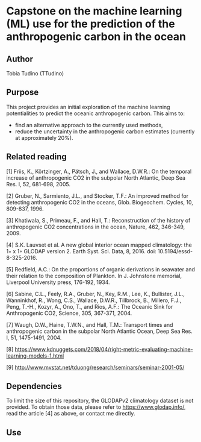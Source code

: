 # Capstone on the machine learning (ML) use for the prediction of the anthropogenic carbon in the ocean

## Author ##

Tobia Tudino (TTudino)

## Purpose ##

This project provides an initial exploration of the machine learning potentialities to predict the oceanic anthropogenic carbon.
This aims to: 
  - find an alternative approach to the currently used methods,
  - reduce the uncertainty in the anthropogenic carbon estimates (currently at approximately 20%).

## Related reading ##

[1] Friis, K., Körtzinger, A., Pätsch, J., and Wallace, D.W.R.: On the temporal increase of anthropogenic CO2 in the subpolar North Atlantic, Deep Sea Res. I, 52, 681-698, 2005.

[2] Gruber, N., Sarmiento, J.L., and Stocker, T.F.: An improved method for detecting anthropogenic CO2 in the oceans, Glob. Biogeochem. Cycles, 10, 809-837, 1996.

[3] Khatiwala, S., Primeau, F., and Hall, T.: Reconstruction of the history of anthropogenic CO2 concentrations in the ocean, Nature, 462, 346-349, 2009.

[4] S.K. Lauvset et al. A new global interior ocean mapped climatology: the 1◦ x 1◦ GLODAP version 2. Earth Syst. Sci. Data, 8, 2016. doi: 10.5194/essd-8-325-2016.

[5] Redfield, A.C.: On the proportions of organic derivations in seawater and their relation to the composition of Plankton. In J. Johnstone memorial, Liverpool University press, 176-192, 1934.

[6] Sabine, C.L., Feely, R.A., Gruber, N., Key, R.M., Lee, K., Bullister, J.L., Wanninkhof, R., Wong, C.S., Wallace, D.W.R., Tillbrock, B., Millero, F.J., Peng, T.-H., Kozyr, A., Ono, T., and Rios, A.F.: The Oceanic Sink for Anthropogenic CO2, Science, 305, 367-371, 2004.

[7] Waugh, D.W., Haine, T.W.N., and Hall, T.M.: Transport times and anthropogenic carbon in the subpolar North Atlantic Ocean, Deep Sea Res. I, 51, 1475-1491, 2004.

[8] https://www.kdnuggets.com/2018/04/right-metric-evaluating-machine-learning-models-1.html

[9] http://www.mvstat.net/tduong/research/seminars/seminar-2001-05/

## Dependencies ##

To limit the size of this repository, the GLODAPv2 climatology dataset is not provided. 
To obtain those data, please refer to https://www.glodap.info/, read the article [4] as above, or contact me directly.

## Use ##

